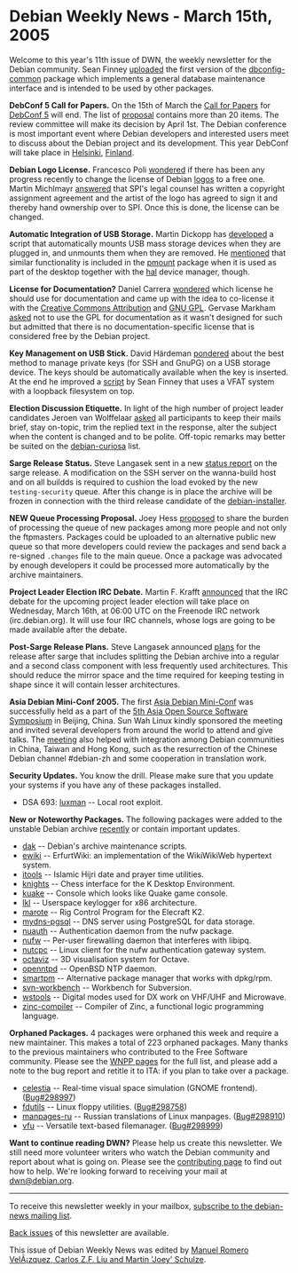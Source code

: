 
Debian Weekly News - March 15th, 2005
=====================================


Welcome to this year's 11th issue of DWN, the weekly newsletter for the
Debian community. Sean Finney [uploaded](https://lists.debian.org/debian-devel/2005/03/msg00150.html) the first version of the [dbconfig-common](https://packages.debian.org/source/sid/dbconfig-common) package which implements a general database maintenance
interface and is intended to be used by other packages.


**DebConf 5 Call for Papers.** On the 15th of March the [Call for
Papers](https://www.debconf.org/debconf5/news/call_for_papers) for [DebConf 5](https://www.debconf.org/debconf5/) will
end. The list of [proposal](http://comas.linux-aktivaattori.org/debconf5/general/proposals) contains more than 20 items. The review committee will make its
decision by April 1st. The Debian conference is most important event where
Debian developers and interested users meet to discuss about the Debian
project and its development. This year DebConf will take place in [Helsinki](https://www.debconf.org/debconf5/about/helsinki), [Finland](https://www.debconf.org/debconf5/about/finland).


**Debian Logo License.** Francesco Poli [wondered](https://lists.debian.org/debian-legal/2005/02/msg00234.html)
if there has been any progress recently to change the license of Debian [logos](https://www.debian.org/logos/) to a free one. Martin Michlmayr [answered](https://lists.debian.org/debian-legal/2005/02/msg00241.html)
that SPI's legal counsel has written a copyright assignment agreement and the
artist of the logo has agreed to sign it and thereby hand ownership over to
SPI. Once this is done, the license can be changed.


**Automatic Integration of USB Storage.** Martin Dickopp has
[developed](https://lists.debian.org/debian-mentors/2004/10/msg00308.html) a script that automatically mounts USB mass storage devices when
they are plugged in, and unmounts them when they are removed. He [mentioned](https://lists.debian.org/debian-devel/2005/03/msg00271.html)
that similar functionality is included in the [pmount](https://packages.debian.org/pmount) package when it is used as
part of the desktop together with the [hal](https://packages.debian.org/hal) device manager, though.


**License for Documentation?** Daniel Carrera [wondered](https://lists.debian.org/debian-legal/2005/03/msg00241.html)
which license he should use for documentation and came up with the idea to
co-license it with the [Creative Commons
Attribution](http://creativecommons.org/licenses/by/2.0/) and [GNU
GPL](https://www.gnu.org/copyleft/gpl.html). Gervase Markham [asked](https://lists.debian.org/debian-legal/2005/03/msg00254.html)
not to use the GPL for documentation as it wasn't designed for such but
admitted that there is no documentation-specific license that is considered
free by the Debian project.


**Key Management on USB Stick.** David Härdeman [pondered](https://lists.debian.org/debian-devel/2005/03/msg00281.html)
about the best method to manage private keys (for SSH and GnuPG) on a USB
storage device. The keys should be automatically available when the key is
inserted. At the end he improved a [script](http://www.seanius.net/linux/keyloader/usb-storage) by Sean
Finney that uses a VFAT system with a loopback filesystem on top.


**Election Discussion Etiquette.** In light of the high number
of project leader candidates Jeroen van Wolffelaar [asked](https://lists.debian.org/debian-vote/2005/03/msg00010.html) all
participants to keep their mails brief, stay on-topic, trim the replied text
in the response, alter the subject when the content is changed and to be
polite. Off-topic remarks may better be suited on the [debian-curiosa](https://lists.debian.org/debian-curiosa/) list.


**Sarge Release Status.** Steve Langasek sent in a new [status report](https://lists.debian.org/debian-devel-announce/2005/03/msg00012.html) on the sarge release. A modification on the SSH server on
the wanna-build host and on all buildds is required to cushion the load evoked
by the new `testing-security` queue. After this change is in place
the archive will be frozen in connection with the third release candidate of
the [debian-installer](https://www.debian.org/devel/debian-installer/).


**NEW Queue Processing Proposal.** Joey Hess [proposed](http://kitenet.net/~joey/blog/entry/random_idea_re_new_queue-2005-03-02-21-12.html) to share the burden of processing the queue of new packages among
more people and not only the ftpmasters. Packages could be uploaded to an
alternative public new queue so that more developers could review the packages
and send back a re-signed `.changes` file to the main queue. Once
a package was advocated by enough developers it could be processed more
automatically by the archive maintainers.


**Project Leader Election IRC Debate.** Martin F. Krafft [announced](https://lists.debian.org/debian-vote/2005/03/msg00507.html)
that the IRC debate for the upcoming project leader election will take place
on Wednesday, March 16th, at 06:00 UTC on the Freenode IRC network
(irc.debian.org). It will use four IRC channels, whose logs are going to be
made available after the debate.


**Post-Sarge Release Plans.** Steve Langasek announced [plans](https://lists.debian.org/debian-devel-announce/2005/03/msg00012.html) for the release after sarge that includes splitting the Debian
archive into a regular and a second class component with less frequently used
architectures. This should reduce the mirror space and the time required for
keeping testing in shape since it will contain lesser architectures.


**Asia Debian Mini-Conf 2005.** The first [Asia Debian Mini-Conf](http://debian.org.cn/events/admc2005/) was
successfully held as a part of the [5th Asia Open Source Software Symposium](https://www.debian.org/events/2005/0228-aosss) in Beijing, China. Sun Wah Linux
kindly sponsored the meeting and invited several developers from around the
world to attend and give talks. The [meeting](http://freelinuxer.net/~carlos/2005/03/asian-debian-mini-conf.html) also helped with integration among Debian communities in China,
Taiwan and Hong Kong, such as the resurrection of the Chinese Debian channel
#debian-zh and some cooperation in translation work.


**Security Updates.** You know the drill. Please make sure
that you update your systems if you have any of these packages installed.


* DSA 693: [luxman](https://www.debian.org/security/2005/dsa-693) --
 Local root exploit.


**New or Noteworthy Packages.** The following packages were
added to the unstable Debian archive [recently](https://packages.debian.org/unstable/newpkg_main) or contain
important updates.


* [dak](https://packages.debian.org/unstable/devel/dak)
 -- Debian's archive maintenance scripts.
* [ewiki](https://packages.debian.org/unstable/web/ewiki)
 -- ErfurtWiki: an implementation of the WikiWikiWeb hypertext system.
* [itools](https://packages.debian.org/unstable/misc/itools)
 -- Islamic Hijri date and prayer time utilities.
* [knights](https://packages.debian.org/unstable/games/knights)
 -- Chess interface for the K Desktop Environment.
* [kuake](https://packages.debian.org/unstable/kde/kuake)
 -- Console which looks like Quake game console.
* [lkl](https://packages.debian.org/unstable/utils/lkl)
 -- Userspace keylogger for x86 architecture.
* [marote](https://packages.debian.org/unstable/hamradio/marote)
 -- Rig Control Program for the Elecraft K2.
* [mydns-pgsql](https://packages.debian.org/unstable/net/mydns-pgsql)
 -- DNS server using PostgreSQL for data storage.
* [nuauth](https://packages.debian.org/unstable/net/nuauth)
 -- Authentication daemon from the nufw package.
* [nufw](https://packages.debian.org/unstable/net/nufw)
 -- Per-user firewalling daemon that interferes with libipq.
* [nutcpc](https://packages.debian.org/unstable/net/nutcpc)
 -- Linux client for the nufw authentication gateway system.
* [octaviz](https://packages.debian.org/unstable/math/octaviz)
 -- 3D visualisation system for Octave.
* [openntpd](https://packages.debian.org/unstable/net/openntpd)
 -- OpenBSD NTP daemon.
* [smartpm](https://packages.debian.org/unstable/admin/smartpm)
 -- Alternative package manager that works with dpkg/rpm.
* [svn-workbench](https://packages.debian.org/unstable/devel/svn-workbench)
 -- Workbench for Subversion.
* [wstools](https://packages.debian.org/unstable/hamradio/wstools)
 -- Digital modes used for DX work on VHF/UHF and Microwave.
* [zinc-compiler](https://packages.debian.org/unstable/devel/zinc-compiler)
 -- Compiler of Zinc, a functional logic programming language.


**Orphaned Packages.** 4 packages were orphaned this week and
require a new maintainer. This makes a total of 223 orphaned packages. Many
thanks to the previous maintainers who contributed to the Free Software
community. Please see the [WNPP pages](https://www.debian.org/devel/wnpp/) for
the full list, and please add a note to the bug report and retitle it to ITA:
if you plan to take over a package.


* [celestia](https://packages.debian.org/unstable/kde/celestia)
 -- Real-time visual space simulation (GNOME frontend).
 ([Bug#298997](https://bugs.debian.org/298997))
* [fdutils](https://packages.debian.org/unstable/base/fdutils)
 -- Linux floppy utilities.
 ([Bug#298758](https://bugs.debian.org/298758))
* [manpages-ru](https://packages.debian.org/unstable/doc/manpages-ru)
 -- Russian translations of Linux manpages.
 ([Bug#298910](https://bugs.debian.org/298910))
* [vfu](https://packages.debian.org/unstable/utils/vfu)
 -- Versatile text-based filemanager.
 ([Bug#298999](https://bugs.debian.org/298999))


**Want to continue reading DWN?** Please help us create this
newsletter. We still need more volunteer writers who watch the Debian
community and report about what is going on. Please see the [contributing page](https://www.debian.org/News/weekly/contributing) to find out how
to help. We're looking forward to receiving your mail at [dwn@debian.org](mailto:dwn@debian.org).




---



 To receive this newsletter weekly in your mailbox, [subscribe to the debian-news mailing list](https://lists.debian.org/debian-news/).



[Back issues](https://www.debian.org/News/weekly/) of this newsletter are available.



This issue of Debian Weekly News was edited by [Manuel Romero VelÃ¡zquez, Carlos Z.F. Liu and Martin 'Joey' Schulze](mailto:dwn@debian.org).




